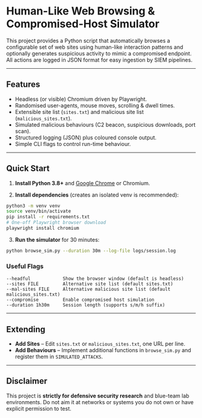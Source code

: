 # Human-Like Web Browsing & Compromised-Host Simulator

This project provides a Python script that automatically browses a configurable set of web sites using human-like interaction patterns and optionally generates suspicious activity to mimic a compromised endpoint.  All actions are logged in JSON format for easy ingestion by SIEM pipelines.

---

## Features

* Headless (or visible) Chromium driven by Playwright.
* Randomised user-agents, mouse moves, scrolling & dwell times.
* Extensible site list (`sites.txt`) and malicious site list (`malicious_sites.txt`).
* Simulated malicious behaviours (C2 beacon, suspicious downloads, port scan).
* Structured logging (JSON) plus coloured console output.
* Simple CLI flags to control run-time behaviour.

---

## Quick Start

1. **Install Python 3.8+** and [Google Chrome](https://www.google.com/chrome/) or Chromium.

2. **Install dependencies** (creates an isolated venv is recommended):

```bash
python3 -m venv venv
source venv/bin/activate
pip install -r requirements.txt
# One-off Playwright browser download
playwright install chromium
```

3. **Run the simulator** for 30 minutes:

```bash
python browse_sim.py --duration 30m --log-file logs/session.log
```

### Useful Flags

```
--headful            Show the browser window (default is headless)
--sites FILE         Alternative site list (default sites.txt)
--mal-sites FILE     Alternative malicious site list (default malicious_sites.txt)
--compromise         Enable compromised host simulation
--duration 1h30m     Session length (supports s/m/h suffix)
```

---

## Extending

* **Add Sites** – Edit `sites.txt` or `malicious_sites.txt`, one URL per line.
* **Add Behaviours** – Implement additional functions in `browse_sim.py` and register them in `SIMULATED_ATTACKS`.

---

## Disclaimer

This project is **strictly for defensive security research** and blue-team lab environments.  Do not aim it at networks or systems you do not own or have explicit permission to test.

